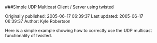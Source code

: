 ###Simple UDP Multicast Client / Server using twisted

Originally published: 2005-06-17 06:39:37
Last updated: 2005-06-17 06:39:37
Author: Kyle Robertson

Here is a simple example showing how to correctly use the UDP multicast functionality of twisted.